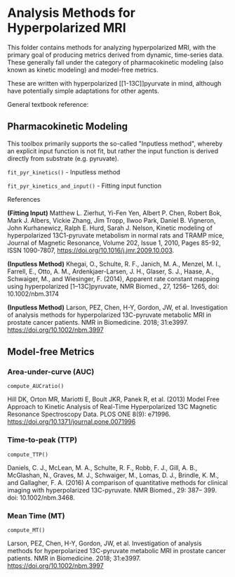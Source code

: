 # Analysis Methods for Hyperpolarized MRI

This folder contains methods for analyzing hyperpolarized MRI, with the primary goal of producing metrics derived from dynamic, time-series data.  
These generally fall under the category of pharmacokinetic modeling (also known as kinetic modeling) and model-free metrics.

These are written with hyperpolarized [[1-13C]]pyurvate in mind, although have potentially simple adaptations for other agents.

General textbook reference:



## Pharmacokinetic Modeling


This toolbox primarily supports the so-called "Inputless method", whereby an explicit input function is not fit, but rather the input function is derived directly from substrate (e.g. pyruvate).

`fit_pyr_kinetics()` - Inputless method

`fit_pyr_kinetics_and_input()` - Fitting input function

References

**(Fitting Input)**  Matthew L. Zierhut, Yi-Fen Yen, Albert P. Chen, Robert Bok, Mark J. Albers, Vickie Zhang, Jim Tropp, Ilwoo Park, Daniel B. Vigneron, John Kurhanewicz, Ralph E. Hurd, Sarah J. Nelson,
Kinetic modeling of hyperpolarized 13C1-pyruvate metabolism in normal rats and TRAMP mice,
Journal of Magnetic Resonance,
Volume 202, Issue 1,
2010,
Pages 85-92,
ISSN 1090-7807,
https://doi.org/10.1016/j.jmr.2009.10.003.

**(Inputless Method)** Khegai, O., Schulte, R. F., Janich, M. A., Menzel, M. I., Farrell, E., Otto, A. M., Ardenkjaer-Larsen, J. H., Glaser, S. J., Haase, A., Schwaiger, M., and Wiesinger, F. (2014), Apparent rate constant mapping using hyperpolarized [1–13C]pyruvate, NMR Biomed., 27, 1256– 1265, doi: 10.1002/nbm.3174

**(Inputless Method)** Larson, PEZ, Chen, H-Y, Gordon, JW, et al. Investigation of analysis methods for hyperpolarized 13C-pyruvate metabolic MRI in prostate cancer patients. NMR in Biomedicine. 2018; 31:e3997. https://doi.org/10.1002/nbm.3997


## Model-free Metrics

### Area-under-curve (AUC)

`compute_AUCratio()`

Hill DK, Orton MR, Mariotti E, Boult JKR, Panek R, et al. (2013) Model Free Approach to Kinetic Analysis of Real-Time Hyperpolarized 13C Magnetic Resonance Spectroscopy Data. PLOS ONE 8(9): e71996. https://doi.org/10.1371/journal.pone.0071996

### Time-to-peak (TTP)

`compute_TTP()`

Daniels, C. J., McLean, M. A., Schulte, R. F., Robb, F. J., Gill, A. B., McGlashan, N., Graves, M. J., Schwaiger, M., Lomas, D. J., Brindle, K. M., and Gallagher, F. A. (2016) A comparison of quantitative methods for clinical imaging with hyperpolarized 13C-pyruvate. NMR Biomed., 29: 387– 399. doi: 10.1002/nbm.3468.

### Mean Time (MT)

`compute_MT()`

Larson, PEZ, Chen, H-Y, Gordon, JW, et al. Investigation of analysis methods for hyperpolarized 13C-pyruvate metabolic MRI in prostate cancer patients. NMR in Biomedicine. 2018; 31:e3997. https://doi.org/10.1002/nbm.3997
